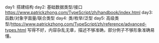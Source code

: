 day1: 搭建结构
day2: 基础数据类型/接口 https://www.patrickzhong.com/TypeScript/zh/handbook/index.html
day3: 函数/对象字面量/联合类型
day4: 类/枚举/泛型
day5: 高级类型/https://www.patrickzhong.com/TypeScript/zh/reference/advanced-types.html 写得不好，内容杂乱无章，描述不够准确，部分例子不够形象准确易懂。
